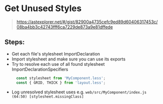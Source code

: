 # Get Unused Styles

> https://astexplorer.net/#/gist/82900a4735cefc9ed89d60406317453c/08ba4bb3c42743fff6ca7229de873a9e81dffede

## Steps:

- Get each file's stylesheet ImportDeclaration
- Import stylesheet and make sure you can use its exports
- Try to resolve each use of all found stylesheet ImportDeclarationSpecifiers
    ```javascript
      const stylesheet from 'MyComponent.less';
      const { GRID, THICK } from 'layout.less';
    ```
- Log unresolved stylesheet uses
  e.g. `web/src/MyComponent/index.js (64:50) [stylesheet.missingClass]`

